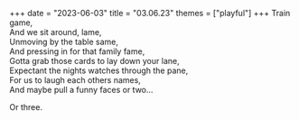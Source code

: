 +++
date = "2023-06-03"
title = "03.06.23"
themes = ["playful"]
+++
Train game,  
And we sit around, lame,  
Unmoving by the table same,  
And pressing in for that family fame,  
Gotta grab those cards to lay down your lane,  
Expectant the nights watches through the pane,  
For us to laugh each others names,  
And maybe pull a funny faces or two...  
  
Or three.
